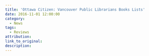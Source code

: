 ```yaml
---
title: 'Ottawa Citizen: Vancouver Public Librarians Books Lists'
date: 2016-11-01 12:00:00
category:
  - News
tags:
  - Reviews
attribution:
link_to_original:
description:
---
```

